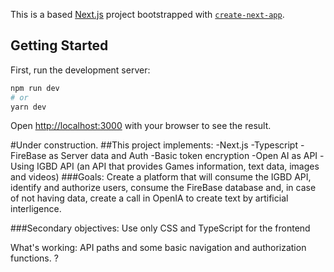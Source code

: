 This is a based [Next.js](https://nextjs.org/) project bootstrapped with [`create-next-app`](https://github.com/vercel/next.js/tree/canary/packages/create-next-app).

## Getting Started

First, run the development server:

```bash
npm run dev
# or
yarn dev
```

Open [http://localhost:3000](http://localhost:3000) with your browser to see the result.

#Under construction.
##This project implements:
-Next.js
-Typescript
-FireBase as Server data and Auth
-Basic token encryption
-Open AI as API
-Using IGBD API (an API that provides Games information, text data, images and videos)
###Goals:
Create a platform that will consume the IGBD API, identify and authorize users, consume the FireBase database and, in case of not having data, create a call in OpenIA to create text by artificial interligence.

###Secondary objectives:
Use only CSS and TypeScript for the frontend

What's working: API paths and some basic navigation and authorization functions.
?
